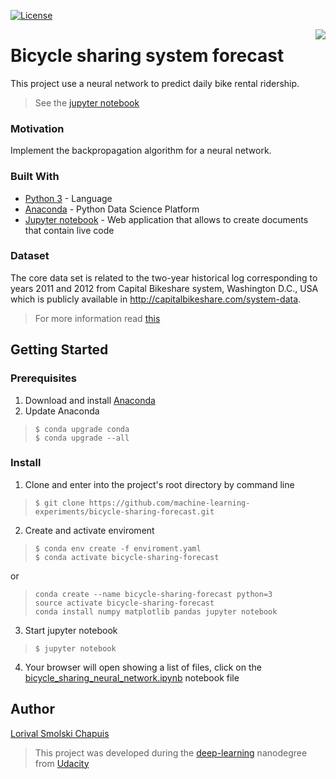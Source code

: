 [![License](http://img.shields.io/:license-mit-blue.svg?style=flat-square)](http://badges.mit-license.org)

[<img src="https://avatars1.githubusercontent.com/u/36938641?s=200&u=b2d470fe66acc157d8ca8cb3fb815dee47d4466d&v=4" align="right" />](https://github.com/machine-learning-experiments)

# Bicycle sharing system forecast
This project use a neural network to predict daily bike rental ridership.
> See the [jupyter notebook](https://github.com/machine-learning-experiments/bicycle-sharing-forecast/blob/master/bicycle_sharing_neural_network.ipynb)

### Motivation

Implement the backpropagation algorithm for a neural network.

### Built With

- [Python 3](https://www.python.org/download/releases/3.0/) - Language
- [Anaconda](https://www.anaconda.com/what-is-anaconda/) - Python Data Science Platform 
- [Jupyter notebook](http://jupyter.org/) - Web application that allows to create documents that contain live code

### Dataset

The core data set is related to  the two-year historical log corresponding to years 2011 and 2012 from Capital Bikeshare system, Washington D.C., USA which is publicly available in http://capitalbikeshare.com/system-data.
> For more information read [this](https://github.com/machine-learning-experiments/bicycle-sharing-forecast/tree/master/Bike-Sharing-Dataset)

## Getting Started

### Prerequisites
1. Download and install [Anaconda](https://www.anaconda.com/download/)
2. Update Anaconda
> ``` 
> $ conda upgrade conda 
> $ conda upgrade --all 
> ```

### Install

1. Clone and enter into the project's root directory by command line
> ``` 
> $ git clone https://github.com/machine-learning-experiments/bicycle-sharing-forecast.git
> ```
2. Create and activate enviroment
> ``` 
> $ conda env create -f enviroment.yaml 
> $ conda activate bicycle-sharing-forecast 
> ```
or
> ``` 
> conda create --name bicycle-sharing-forecast python=3
> source activate bicycle-sharing-forecast
> conda install numpy matplotlib pandas jupyter notebook
> ```
3. Start jupyter notebook
> ``` 
> $ jupyter notebook 
> ```
4. Your browser will open showing a list of files, click on the  [bicycle_sharing_neural_network.ipynb](https://github.com/machine-learning-experiments/bicycle-sharing-forecast/blob/master/bicycle_sharing_neural_network.ipynb) notebook file

## Author

[Lorival Smolski Chapuis](https://github.com/lorival)
> This project was developed during the [deep-learning](https://br.udacity.com/course/deep-learning-nanodegree-foundation--nd101) nanodegree from [Udacity](https://br.udacity.com/) 


